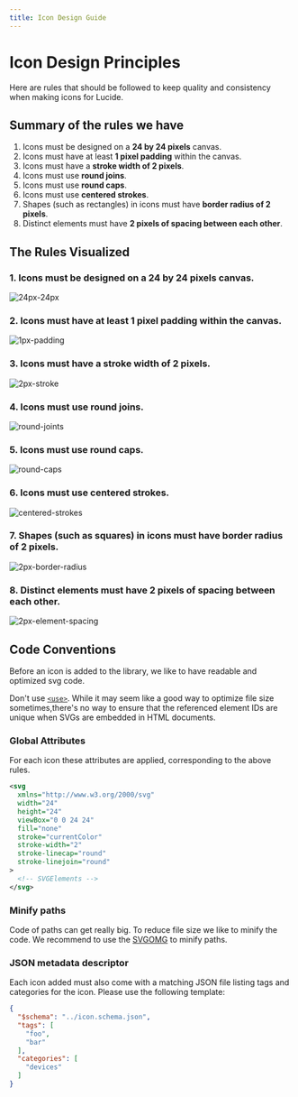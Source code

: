 ```yaml
---
title: Icon Design Guide
---
```


# Icon Design Principles

Here are rules that should be followed to keep quality and consistency when making icons for Lucide.

## Summary of the rules we have

1. Icons must be designed on a **24 by 24 pixels** canvas.
2. Icons must have at least **1 pixel padding** within the canvas.
3. Icons must have a **stroke width of 2 pixels**.
4. Icons must use **round joins**.
5. Icons must use **round caps**.
6. Icons must use **centered strokes**.
7. Shapes (such as rectangles) in icons must have **border radius of 2 pixels**.
8. Distinct elements must have **2 pixels of spacing between each other**.

## The Rules Visualized

### 1. Icons must be designed on a 24 by 24 pixels canvas.

![24px-24px](images/24px-24px.png?raw=true "24px-24px")

### 2. Icons must have at least 1 pixel padding within the canvas.

![1px-padding](images/1px-padding.png?raw=true "1px-padding")

### 3. Icons must have a stroke width of 2 pixels.

![2px-stroke](images/2px-stroke.png?raw=true "2px-stroke")

### 4. Icons must use round joins.

![round-joints](images/round-joints.png?raw=true "round-joints")

### 5. Icons must use round caps.

![round-caps](images/round-caps.png?raw=true "round-caps")

### 6. Icons must use centered strokes.

![centered-strokes](images/centered-strokes.png?raw=true "centered-strokes")

### 7. Shapes (such as squares) in icons must have border radius of 2 pixels.

![2px-border-radius](images/2px-border-radius.png?raw=true "2px-border-radius")

### 8. Distinct elements must have 2 pixels of spacing between each other.

![2px-element-spacing](images/2px-element-spacing.png?raw=true "2px-element-spacing")

## Code Conventions

Before an icon is added to the library, we like to have readable and optimized svg code.

Don't use [`<use>`](https://developer.mozilla.org/en-US/docs/Web/SVG/Element/use). While it may seem like a good way to optimize file size sometimes,there's no way to ensure that the referenced element IDs are unique when SVGs are embedded in HTML documents.

### Global Attributes

For each icon these attributes are applied, corresponding to the above rules.

```xml
<svg
  xmlns="http://www.w3.org/2000/svg"
  width="24"
  height="24"
  viewBox="0 0 24 24"
  fill="none"
  stroke="currentColor"
  stroke-width="2"
  stroke-linecap="round"
  stroke-linejoin="round"
>
  <!-- SVGElements -->
</svg>
```

### Minify paths

Code of paths can get really big.
To reduce file size we like to minify the code.
We recommend to use the [SVGOMG](https://jakearchibald.github.io/svgomg/) to minify paths.

### JSON metadata descriptor

Each icon added must also come with a matching JSON file listing tags and categories for the icon.
Please use the following template:

```json
{
  "$schema": "../icon.schema.json",
  "tags": [
    "foo",
    "bar"
  ],
  "categories": [
    "devices"
  ]
}
```
